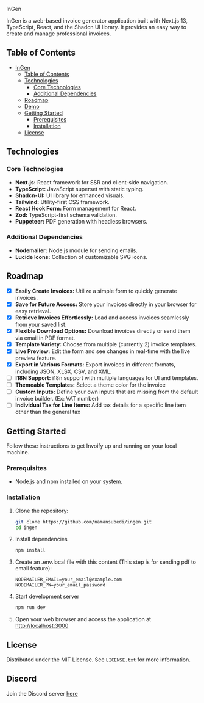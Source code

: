 InGen

InGen is a web-based invoice generator application built with Next.js 13, TypeScript, React, and the Shadcn UI library. It provides an easy way to create and manage professional invoices.

## Table of Contents

- [InGen](#invoify)
  - [Table of Contents](#table-of-contents)
  - [Technologies](#technologies)
    - [Core Technologies](#core-technologies)
    - [Additional Dependencies](#additional-dependencies)
  - [Roadmap](#roadmap)
  - [Demo](#demo)
  - [Getting Started](#getting-started)
    - [Prerequisites](#prerequisites)
    - [Installation](#installation)
  - [License](#license)

## Technologies

### Core Technologies

- **Next.js:** React framework for SSR and client-side navigation.
- **TypeScript:** JavaScript superset with static typing.
- **Shadcn-UI:** UI library for enhanced visuals.
- **Tailwind:** Utility-first CSS framework.
- **React Hook Form:** Form management for React.
- **Zod:** TypeScript-first schema validation.
- **Puppeteer:** PDF generation with headless browsers.

### Additional Dependencies

- **Nodemailer:** Node.js module for sending emails.
- **Lucide Icons:** Collection of customizable SVG icons.

## Roadmap

- [X] **Easily Create Invoices:** Utilize a simple form to quickly generate invoices.
- [X] **Save for Future Access:** Store your invoices directly in your browser for easy retrieval.
- [X] **Retrieve Invoices Effortlessly:** Load and access invoices seamlessly from your saved list.
- [X] **Flexible Download Options:** Download invoices directly or send them via email in PDF format.
- [X] **Template Variety:** Choose from multiple (currently 2) invoice templates.
- [X] **Live Preview:** Edit the form and see changes in real-time with the live preview feature.
- [X] **Export in Various Formats:** Export invoices in different formats, including JSON, XLSX, CSV, and XML.
- [ ] **I18N Support:** i18n support with multiple languages for UI and templates.
- [ ] **Themeable Templates:** Select a theme color for the invoice
- [ ] **Custom Inputs:** Define your own inputs that are missing from the default invoice builder. (Ex: VAT number)
- [ ] **Individual Tax for Line Items:** Add tax details for a specific line item other than the general tax

## Getting Started

Follow these instructions to get Invoify up and running on your local machine.

### Prerequisites

- Node.js and npm installed on your system.

### Installation

1. Clone the repository:

   ```bash
   git clone https://github.com/namansubedi/ingen.git
   cd ingen
   ```
2. Install dependencies

   ```bash
   npm install
   ```
3. Create an .env.local file with this content (This step is for sending pdf to email feature):

   ```env
   NODEMAILER_EMAIL=your_email@example.com
   NODEMAILER_PW=your_email_password
   ```
4. Start development server

   ```bash
   npm run dev
   ```
5. Open your web browser and access the application at [http://localhost:3000](http://localhost:3000)

<!-- LICENSE -->

## License

Distributed under the MIT License. See `LICENSE.txt` for more information.

## Discord

Join the Discord server [here](https://discord.gg/BzT6g4Wj)

